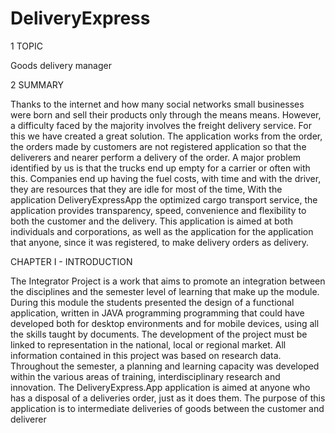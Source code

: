# DeliveryExpress

1 TOPIC

  Goods delivery manager

2 SUMMARY

  Thanks to the internet and how many social networks small businesses were born and sell their products only through the means means. However, a difficulty faced by the majority involves the freight delivery service. For this we have created a great solution.
The application works from the order, the orders made by customers are not registered application so that the deliverers and nearer perform a delivery of the order.
A major problem identified by us is that the trucks end up empty for a carrier or often with this. Companies end up having the fuel costs, with time and with the driver, they are resources that they are idle for most of the time, With the application DeliveryExpressApp the optimized cargo transport service, the application provides transparency, speed, convenience and flexibility to both the customer and the delivery.
This application is aimed at both individuals and corporations, as well as the application for the application that anyone, since it was registered, to make delivery orders as delivery.

CHAPTER I - INTRODUCTION

  The Integrator Project is a work that aims to promote an integration between the disciplines and the semester level of learning that make up the module.
During this module the students presented the design of a functional application, written in JAVA programming programming that could have developed both for desktop environments and for mobile devices, using all the skills taught by documents. The development of the project must be linked to representation in the national, local or regional market. All information contained in this project was based on research data.
Throughout the semester, a planning and learning capacity was developed within the various areas of training, interdisciplinary research and innovation.
The DeliveryExpress.App application is aimed at anyone who has a disposal of a deliveries order, just as it does them.
The purpose of this application is to intermediate deliveries of goods between the customer and deliverer
